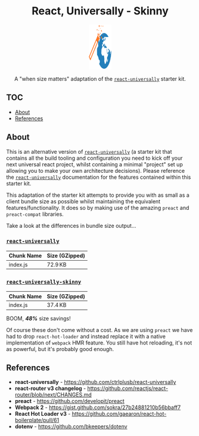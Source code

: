 <p align='center'>
  <h1 align='center'>React, Universally - Skinny</h1>
  <p align='center'><img width='60' src='https://raw.githubusercontent.com/ctrlplusb/assets/master/logos/react-universally-skinny.png' /></p>
  <p align='center'>A "when size matters" adaptation of the <a href="https://github.com/ctrlplusb/react-universally"><code>react-universally</code></a> starter kit.</p>
</p>

## TOC

 - [About](https://github.com/ctrlplusb/react-universally#about)
 - [References](https://github.com/ctrlplusb/react-universally#references)

## About

This is an alternative version of [`react-universally`](https://github.com/ctrlplusb/react-universally) (a starter kit that contains all the build tooling and configuration you need to kick off your next universal react project, whilst containing a minimal "project" set up allowing you to make your own architecture decisions).  Please reference the [`react-universally`](https://github.com/ctrlplusb/react-universally) documentation for the features contained within this starter kit.

This adaptation of the starter kit attempts to provide you with as small as a client bundle size as possible whilst maintaining the equivalent features/functionality.  It does so by making use of the amazing `preact` and `preact-compat` libraries.  

Take a look at the differences in bundle size output...

### [`react-universally`](https://github.com/ctrlplusb/react-universally)

| Chunk Name                    |  Size (GZipped)  |
|-------------------------------|------------------|
| index.js                      | 72.9 KB          |

### [`react-universally-skinny`](https://github.com/ctrlplusb/react-universally-skinny)

| Chunk Name                    |  Size (GZipped)  |
|-------------------------------|------------------|
| index.js                      | 37.4 KB          |

BOOM, ___48%___ size savings!

Of course these don't come without a cost.  As we are using `preact` we have had to drop `react-hot-loader` and instead replace it with a native implementation of `webpack` HMR feature.  You still have hot reloading, it's not as powerful, but it's probably good enough.

## References ##

  - __react-universally__ - https://github.com/ctrlplusb/react-universally
  - __react-router v3 changelog__ - https://github.com/reactjs/react-router/blob/next/CHANGES.md
  - __preact__ - https://github.com/developit/preact
  - __Webpack 2__ - https://gist.github.com/sokra/27b24881210b56bbaff7
  - __React Hot Loader v3__ - https://github.com/gaearon/react-hot-boilerplate/pull/61
  - __dotenv__ - https://github.com/bkeepers/dotenv
